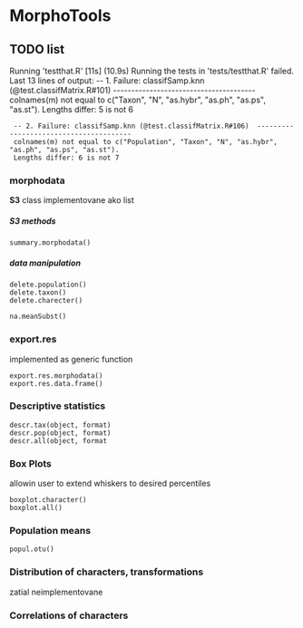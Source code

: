 # MorphoTools


## TODO list

Running 'testthat.R' [11s] (10.9s)
   Running the tests in 'tests/testthat.R' failed.
   Last 13 lines of output:
     -- 1. Failure: classifSamp.knn (@test.classifMatrix.R#101)  ---------------------------------------
     colnames(m) not equal to c("Taxon", "N", "as.hybr", "as.ph", "as.ps", "as.st").
     Lengths differ: 5 is not 6
     
     -- 2. Failure: classifSamp.knn (@test.classifMatrix.R#106)  ---------------------------------------
     colnames(m) not equal to c("Population", "Taxon", "N", "as.hybr", "as.ph", "as.ps", "as.st").
     Lengths differ: 6 is not 7





### morphodata
**S3** class  implementovane ako list

##### S3 methods

```
summary.morphodata()
```

##### data manipulation

```
delete.population()
delete.taxon()
delete.charecter()

na.meanSubst()
```


### export.res
implemented as generic function
```
export.res.morphodata()
export.res.data.frame()
```

### Descriptive statistics
```
descr.tax(object, format)
descr.pop(object, format)
descr.all(object, format
```

### Box Plots
allowin user to extend whiskers to desired percentiles
```
boxplot.character()
boxplot.all()
```

### Population means
```
popul.otu()
```

### Distribution of characters, transformations
zatial neimplementovane

### Correlations of characters




